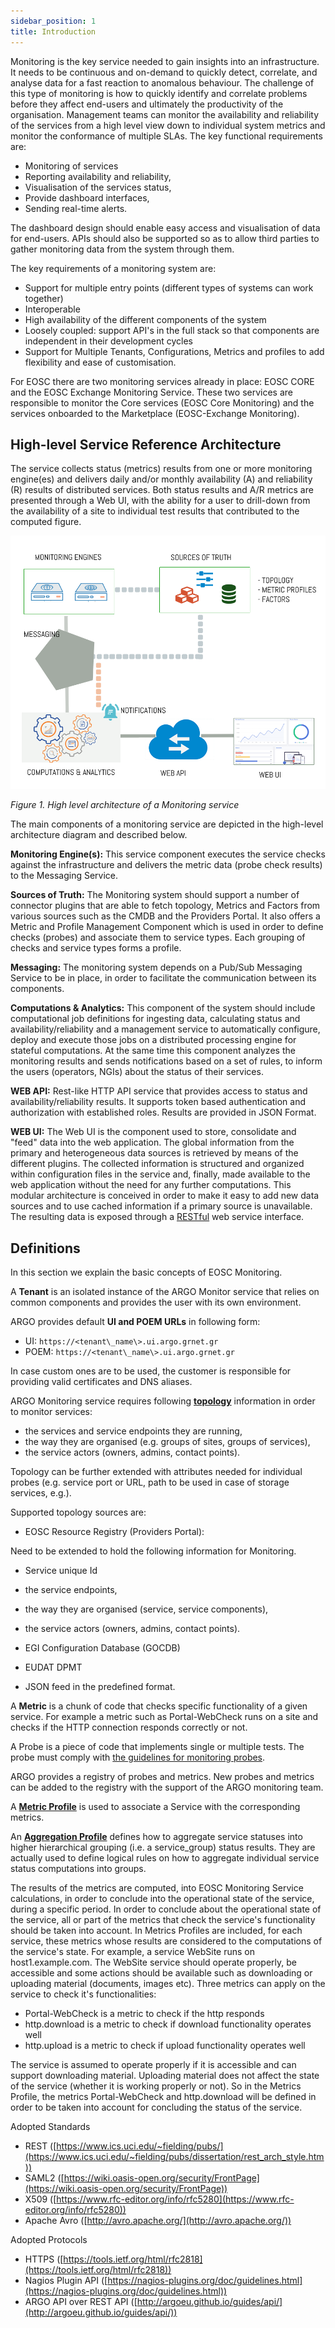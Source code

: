 ```yaml
---
sidebar_position: 1
title: Introduction
---
```



Monitoring is the key service needed to gain insights into an infrastructure. It needs to be continuous and on-demand to quickly detect, correlate, and analyse data for a fast reaction to anomalous behaviour. The challenge of this type of monitoring is how to quickly identify and correlate problems before they affect end-users and ultimately the productivity of the organisation. Management teams can monitor the availability and reliability of the services from a high level view down to individual system metrics and monitor the conformance of multiple SLAs.  The key functional requirements are:

* Monitoring of services
* Reporting availability and reliability,
* Visualisation of the services status, 
* Provide dashboard interfaces,
* Sending real-time alerts. 

The dashboard design should enable easy access and visualisation of data for end-users. APIs should also be supported so as to allow third parties to gather monitoring data from the system through them.

The key requirements of a monitoring system are:

* Support for multiple entry points (different types of systems can work together)
* Interoperable 
* High availability of the different components of the system
* Loosely coupled: support API's in the full stack so that components are independent in their development cycles
* Support for Multiple Tenants, Configurations, Metrics and profiles to add flexibility and ease of customisation.  


For EOSC there are two monitoring services already in place: EOSC CORE and the EOSC Exchange Monitoring Service. These two services are responsible to monitor the Core services (EOSC Core Monitoring) and the services onboarded to the Marketplace (EOSC-Exchange Monitoring).


## High-level Service Reference Architecture

The service collects status (metrics) results from one or more monitoring engine(es) and delivers daily and/or monthly availability (A) and reliability (R) results of distributed services. Both status results and A/R metrics are presented through a Web UI, with the ability for a user to drill-down from the availability of a site to individual test results that contributed to the computed figure.

![Architecture](/img/guides/architecture.png)

*Figure 1\. High level architecture of a Monitoring service* 

The main components of a monitoring service are depicted in the high-level architecture diagram and described below. 

**Monitoring Engine(s):** This service component executes the service checks against the infrastructure and delivers the metric data (probe check results) to the Messaging Service. 

**Sources of Truth:**  The Monitoring system should support a number of connector plugins that are able to fetch topology, Metrics and Factors  from various sources such as the CMDB and the Providers Portal.  It also offers a Metric and Profile Management Component which is used in order to define checks (probes) and associate them to service types. Each grouping of checks and service types forms a profile. 

**Messaging:**  The monitoring system depends on a Pub/Sub Messaging Service to be in place, in order to facilitate the communication between its components.

**Computations & Analytics:** This component of the system should include computational job definitions for ingesting data, calculating status and availability/reliability and a management service to automatically configure, deploy and execute those jobs on a distributed processing engine for stateful computations. At the same time this component analyzes the monitoring results and sends notifications based on a set of rules, to inform the users (operators, NGIs) about the status of their services. 

**WEB API:** Rest-like HTTP API service that provides access to status and availability/reliability results. It supports token based authentication and authorization with established roles. Results are provided in JSON Format. 

**WEB UI:** The Web UI is the component used to store, consolidate and "feed" data into the web application. The global information from the primary and heterogeneous data sources  is retrieved by means of the different plugins. The collected information is structured and organized within configuration files in the service and, finally, made available to the web application without the need for any further computations. This modular architecture is conceived in order to make it easy to add new data sources and to use cached information if a primary source is unavailable. The resulting data is exposed through a [RESTful](http://www.ics.uci.edu/~fielding/pubs/dissertation/rest_arch_style.htm) web service interface.

## Definitions 

In this section we explain the basic concepts of EOSC Monitoring.

A **Tenant** is an isolated instance of the ARGO Monitor service that relies on common components and provides the  user with its own environment. 

ARGO provides default **UI and POEM URLs** in following form:

* UI: `https://<tenant\_name\>.ui.argo.grnet.gr`
* POEM: `https://<tenant\_name\>.ui.argo.grnet.gr`

In case custom ones are to be used, the customer is responsible for providing valid certificates and DNS aliases.

ARGO Monitoring service requires following **[topology](https://argoeu.github.io/argo-monitoring/docs/InformationFeeds/topology)** information in order to monitor services:

* the services and service endpoints they are running,
* the way they are organised (e.g. groups of sites, groups of services),
* the service actors (owners, admins, contact points).

Topology can be further extended with attributes needed for individual probes (e.g. service port or URL, path to be used in case of storage services, e.g.).

Supported topology sources are:

* EOSC Resource Registry (Providers Portal): 

Need to be extended to hold the following information for Monitoring.

* Service unique Id
* the service endpoints,
* the way they are organised (service, service components),
* the service actors (owners, admins, contact points).

* EGI Configuration Database (GOCDB) 
* EUDAT DPMT
* JSON feed in the predefined format.

A **Metric** is a chunk of code that checks specific functionality of a given service. For example a metric such as Portal-WebCheck runs on a site and checks if the HTTP connection responds correctly  or not. 

A Probe is a piece of code that implements single or multiple tests. The probe must comply with [the guidelines for monitoring probes](https://argoeu.github.io/argo-monitoring/docs/Monitoring/guidelines). 

ARGO provides a registry of probes and metrics. New probes and metrics can be added to the registry with the support of the ARGO monitoring team.

A **[Metric Profile](https://argoeu.github.io/argo-monitoring/docs/Profiles/metrics-profile )** is used to associate a Service with the corresponding metrics.

An **[Aggregation Profile](https://argoeu.github.io/argo-monitoring/docs/Profiles/aggregation-profile)** defines how to aggregate service statuses into higher hierarchical grouping (i.e. a service\_group) status results. They are actually used to define logical rules on how to aggregate individual service status computations into groups.

The results of the metrics are computed, into EOSC Monitoring Service calculations, in order to conclude into the operational state of the service, during a specific period. In order to conclude about the operational state of the service, all or part of the metrics that check the service's functionality should be taken into account. In Metrics Profiles are included, for each service, these metrics whose results are considered to the computations of the service's state. For example, a service WebSite runs on host1.example.com. The WebSite service should operate properly, be accessible and some actions should be available such as downloading or uploading material (documents, images etc). Three metrics can apply on the service to check it's functionalities:

* Portal-WebCheck is a metric to check if the http responds
* http.download is a metric to check if download functionality operates well
* http.upload is a metric to check if upload functionality operates well

The service is assumed to operate properly if it is accessible and can support downloading material. Uploading material does not affect the state of the service (whether it is working properly or not). So in the Metrics Profile, the metrics Portal-WebCheck and http.download will be defined in order to be taken into account for concluding the status of the service.

Adopted Standards

* REST ([https://www.ics.uci.edu/~fielding/pubs/](https://www.ics.uci.edu/~fielding/pubs/dissertation/rest_arch_style.htm))
* SAML2 ([https://wiki.oasis-open.org/security/FrontPage](https://wiki.oasis-open.org/security/FrontPage))
* X509 ([https://www.rfc-editor.org/info/rfc5280](https://www.rfc-editor.org/info/rfc5280))
* Apache Avro ([http://avro.apache.org/](http://avro.apache.org/))

Adopted Protocols

* HTTPS  ([https://tools.ietf.org/html/rfc2818](https://tools.ietf.org/html/rfc2818))
* Nagios Plugin API ([https://nagios-plugins.org/doc/guidelines.html](https://nagios-plugins.org/doc/guidelines.html))
* ARGO API over REST API ([http://argoeu.github.io/guides/api/](http://argoeu.github.io/guides/api/))